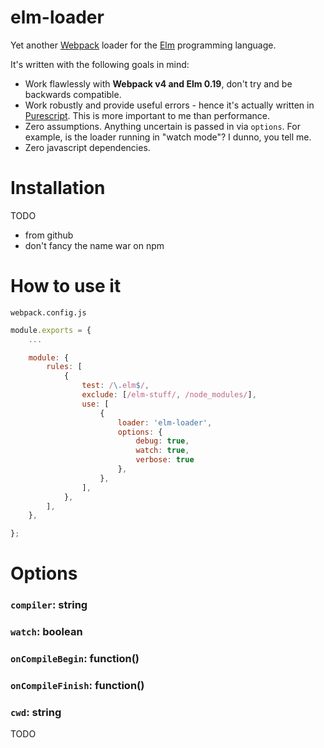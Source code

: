 # elm-loader

Yet another [Webpack][webpack-home] loader for the [Elm][elm-home] programming language.

It's written with the following goals in mind:

-   Work flawlessly with **Webpack v4 and Elm 0.19**, don't try and be backwards compatible.
-   Work robustly and provide useful errors - hence it's actually written in [Purescript][purescript-home]. This is more important to me than performance.
-   Zero assumptions. Anything uncertain is passed in via `options`. For example, is the loader running in "watch mode"? I dunno, you tell me.
-   Zero javascript dependencies.

# Installation

TODO

-   from github
-   don't fancy the name war on npm

# How to use it

`webpack.config.js`

```javascript
module.exports = {
    ...

    module: {
        rules: [
            {
                test: /\.elm$/,
                exclude: [/elm-stuff/, /node_modules/],
                use: [
                    {
                        loader: 'elm-loader',
                        options: {
                            debug: true,
                            watch: true,
                            verbose: true
                        },
                    },
                ],
            },
        ],
    },

};
```

# Options

### `compiler`: string

### `watch`: boolean

### `onCompileBegin`: function()

### `onCompileFinish`: function()

### `cwd`: string

TODO

[elm-home]: https://elm-lang.org/
[purescript-home]: http://www.purescript.org/
[webpack-home]: https://webpack.js.org/

